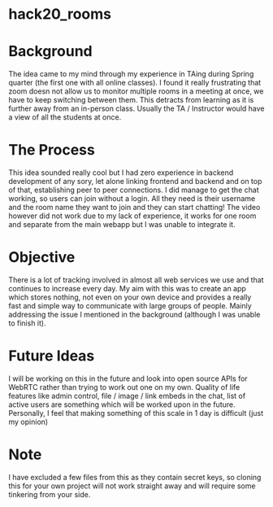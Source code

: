 # hack20_rooms
# Background
The idea came to my mind through my experience in TAing during Spring quarter (the first one with all online classes). I found it really frustrating that zoom doesn not allow us to monitor multiple rooms in a meeting at once, we have to keep switching between them. This detracts from learning as it is further away from an in-person class. Usually the TA / Instructor would have a view of all the students at once.

# The Process
This idea sounded really cool but I had zero experience in backend development of any sory, let alone linking frontend and backend and on top of that, establishing peer to peer connections. I did manage to get the chat working, so users can join without a login. All they need is their username and the room name they want to join and they can start chatting! The video however did not work due to my lack of experience, it works for one room and separate from the main webapp but I was unable to integrate it.

# Objective
There is a lot of tracking involved in almost all web services we use and that continues to increase every day. My aim with this was to create an app which stores nothing, not even on your own device and provides a really fast and simple way to communicate with large groups of people. Mainly addressing the issue I mentioned in the background (although I was unable to finish it).

# Future Ideas
I will be working on this in the future and look into open source APIs for WebRTC rather than trying to work out one on my own. Quality of life features like admin control, file / image / link embeds in the chat, list of active users are something which will be worked upon in the future. Personally, I feel that making something of this scale in 1 day is difficult (just my opinion)

# Note
I have excluded a few files from this as they contain secret keys, so cloning this for your own project will not work straight away and will require some tinkering from your side.
